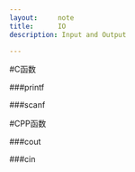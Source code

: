 ```yaml
---
layout:     note
title:      IO
description: Input and Output

---
```



#C函数

###printf


###scanf




#CPP函数


###cout

###cin
